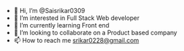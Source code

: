 - 👋 Hi, I’m @Saisrikar0309
- 👀 I’m interested in Full Stack Web developer
- 🌱 I’m currently learning Front end
- 💞️ I’m looking to collaborate on a Product based company
- 📫 How to reach me srikar0228@gmail.com

<!---
Saisrikar0309/Saisrikar0309 is a ✨ special ✨ repository because its `README.md` (this file) appears on your GitHub profile.
You can click the Preview link to take a look at your changes.
--->
